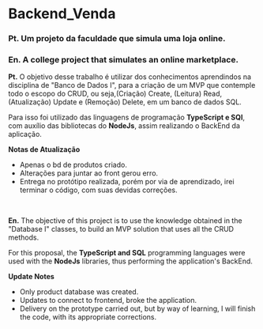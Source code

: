 <h1>Backend_Venda</h1>
<h3>Pt. Um projeto da faculdade que simula uma loja online.</h3>
<h3>En. A college project that simulates an online marketplace.</h3>


<p>
<b>Pt.</b> O objetivo desse trabalho é utilizar dos conhecimentos aprendindos na disciplina de "Banco de Dados I", para a criação de um MVP que contemple todo o escopo do CRUD, ou seja,(Criação) Create, (Leitura) Read, (Atualização) Update e (Remoção) Delete, em um banco de dados SQL. <br  />

Para isso foi utilizado das linguagens de programação <b>TypeScript e SQl</b>, com auxílio das bibliotecas do <b>NodeJs</b>, assim realizando o BackEnd da aplicação.<br  />

<b>Notas de Atualização</b>
<ul>
<li>Apenas o bd de produtos criado. </li>
<li>Alterações para juntar ao front gerou erro. </li>
<li>Entrega no protótipo realizada, porém por via de aprendizado, irei terminar o código, com suas devidas correções. </li>
</ul>
</p>
<br  />

<p>
<b>En.</b> The objective of this project is to use the knowledge obtained in the "Database I" classes, to build an MVP solution that uses all the CRUD methods.<br  />

For this proposal, the <b>TypeScript and SQL</b> programming languages ​​were used with the <b>NodeJs</b> libraries, thus performing the application's BackEnd. <br   />

<b>Update Notes</b>
<ul>
<li>Only product database was created. </li>
<li> Updates to connect to frontend, broke the application. </li>
<li>Delivery on the prototype carried out, but by way of learning, I will finish the code, with its appropriate corrections. </li>
</ul>
</p>
